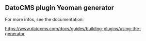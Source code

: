 ## DatoCMS plugin Yeoman generator

For more infos, see the documentation:

https://www.datocms.com/docs/guides/building-plugins/using-the-generator
